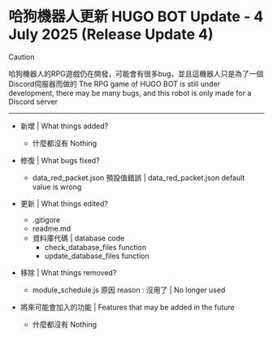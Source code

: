 # 哈狗機器人更新 HUGO BOT Update - 4 July 2025 (Release Update 4)

> [!CAUTION]
> 哈狗機器人的RPG遊戲仍在開發，可能會有很多bug，並且這機器人只是為了一個Discord伺服器而做的
> The RPG game of HUGO BOT is still under development, there may be many bugs, and this robot is only made for a Discord server

---

- 新增 | What things added?
  - 什麼都沒有 Nothing

- 修復 | What bugs fixed?
  - data_red_packet.json 預設值錯誤 | data_red_packet.json default value is wrong

- 更新 | What things edited?
  - .gitigore
  - readme.md
  - 資料庫代碼 | database code
    - check_database_files function
    - update_database_files function

- 移除 | What things removed?
  - module_schedule.js 原因 reason : 沒用了 | No longer used

- 將來可能會加入的功能 | Features that may be added in the future
  - 什麼都沒有 Nothing
